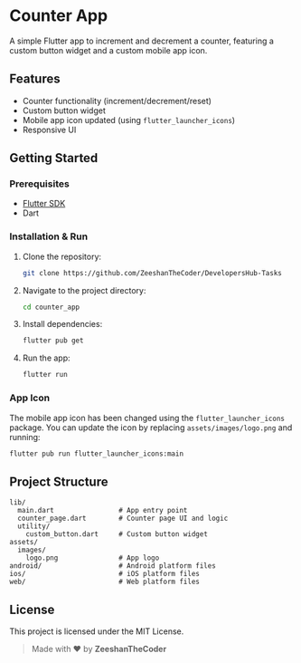 
# Counter App

A simple Flutter app to increment and decrement a counter, featuring a custom button widget and a custom mobile app icon.

## Features
- Counter functionality (increment/decrement/reset)
- Custom button widget
- Mobile app icon updated (using `flutter_launcher_icons`)
- Responsive UI

## Getting Started

### Prerequisites
- [Flutter SDK](https://flutter.dev/docs/get-started/install)
- Dart

### Installation & Run
1. Clone the repository:
   ```sh
   git clone https://github.com/ZeeshanTheCoder/DevelopersHub-Tasks
   ```
2. Navigate to the project directory:
   ```sh
   cd counter_app
   ```
3. Install dependencies:
   ```sh
   flutter pub get
   ```
4. Run the app:
   ```sh
   flutter run
   ```

### App Icon
The mobile app icon has been changed using the `flutter_launcher_icons` package. You can update the icon by replacing `assets/images/logo.png` and running:
```sh
flutter pub run flutter_launcher_icons:main
```

## Project Structure
```
lib/
  main.dart                # App entry point
  counter_page.dart        # Counter page UI and logic
  utility/
    custom_button.dart     # Custom button widget
assets/
  images/
    logo.png               # App logo
android/                   # Android platform files
ios/                       # iOS platform files
web/                       # Web platform files
```


## License
This project is licensed under the MIT License.

> Made with ❤️ by **ZeeshanTheCoder**